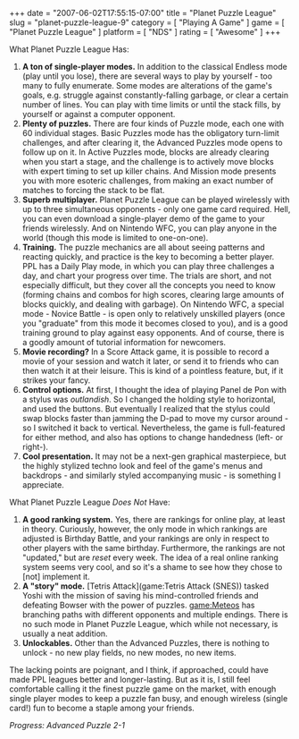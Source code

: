 +++
date = "2007-06-02T17:55:15-07:00"
title = "Planet Puzzle League"
slug = "planet-puzzle-league-9"
category = [ "Playing A Game" ]
game = [ "Planet Puzzle League" ]
platform = [ "NDS" ]
rating = [ "Awesome" ]
+++

What Planet Puzzle League Has:

1. <b>A ton of single-player modes.</b>  In addition to the classical Endless mode (play until you lose), there are several ways to play by yourself - too many to fully enumerate.  Some modes are alterations of the game's goals, e.g. struggle against constantly-falling garbage, or clear a certain number of lines.  You can play with time limits or until the stack fills, by yourself or against a computer opponent.
2. <b>Plenty of puzzles.</b>  There are four kinds of Puzzle mode, each one with 60 individual stages.  Basic Puzzles mode has the obligatory turn-limit challenges, and after clearing it, the Advanced Puzzles mode opens to follow up on it.  In Active Puzzles mode, blocks are already clearing when you start a stage, and the challenge is to actively move blocks with expert timing to set up killer chains.  And Mission mode presents you with more esoteric challenges, from making an exact number of matches to forcing the stack to be flat.
3. <b>Superb multiplayer.</b>  Planet Puzzle League can be played wirelessly with up to three simultaneous opponents - only one game card required.  Hell, you can even download a single-player demo of the game to your friends wirelessly.  And on Nintendo WFC, you can play anyone in the world (though this mode is limited to one-on-one).
4. <b>Training.</b>  The puzzle mechanics are all about seeing patterns and reacting quickly, and practice is the key to becoming a better player.  PPL has a Daily Play mode, in which you can play three challenges a day, and chart your progress over time.  The trials are short, and not especially difficult, but they cover all the concepts you need to know (forming chains and combos for high scores, clearing large amounts of blocks quickly, and dealing with garbage).  On Nintendo WFC, a special mode - Novice Battle - is open only to relatively unskilled players (once you "graduate" from this mode it becomes closed to you), and is a good training ground to play against easy opponents.  And of course, there is a goodly amount of tutorial information for newcomers.
5. <b>Movie recording?</b>  In a Score Attack game, it is possible to record a movie of your session and watch it later, or send it to friends who can then watch it at their leisure.  This is kind of a pointless feature, but, if it strikes your fancy.
6. <b>Control options.</b>  At first, I thought the idea of playing Panel de Pon with a stylus was <i>outlandish</i>.  So I changed the holding style to horizontal, and used the buttons.  But eventually I realized that the stylus could swap blocks faster than jamming the D-pad to move my cursor around - so I switched it back to vertical.  Nevertheless, the game is full-featured for either method, and also has options to change handedness (left- or right-).
7. <b>Cool presentation.</b>  It may not be a next-gen graphical masterpiece, but the highly stylized techno look and feel of the game's menus and backdrops - and similarly styled accompanying music - is something I appreciate.

What Planet Puzzle League <i>Does Not</i> Have:

1. <b>A good ranking system.</b>  Yes, there are rankings for online play, at least in theory.  Curiously, however, the only mode in which rankings are adjusted is Birthday Battle, and your rankings are only in respect to other players with the same birthday.  Furthermore, the rankings are not "updated," but are <i>reset</i> every week.  The idea of a real online ranking system seems very cool, and so it's a shame to see how they chose to [not] implement it.
2. <b>A "story" mode.</b>  [Tetris Attack](game:Tetris Attack (SNES)) tasked Yoshi with the mission of saving his mind-controlled friends and defeating Bowser with the power of puzzles.  <game:Meteos> has branching paths with different opponents and multiple endings.  There is no such mode in Planet Puzzle League, which while not necessary, is usually a neat addition.
3. <b>Unlockables.</b>  Other than the Advanced Puzzles, there is nothing to unlock - no new play fields, no new modes, no new items.

The lacking points are poignant, and I think, if approached, could have made PPL leagues better and longer-lasting.  But as it is, I still feel comfortable calling it the finest puzzle game on the market, with enough single player modes to keep a puzzle fan busy, and enough wireless (single card!) fun to become a staple among your friends.

<i>Progress: Advanced Puzzle 2-1</i>